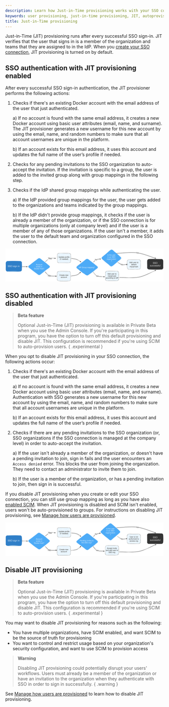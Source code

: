 ```yaml
---
description: Learn how Just-in-Time provisioning works with your SSO connection.
keywords: user provisioning, just-in-time provisioning, JIT, autoprovision, Docker Hub, Docker Admin, admin, security
title: Just-in-Time provisioning
---
```


Just-in-Time (JIT) provisioning runs after every successful SSO sign-in. JIT verifies that the user that signs in is a member of the organization and teams that they are assigned to in the IdP. When you [create your SSO connection](../single-sign-on/_index.md), JIT provisioning is turned on by default.

## SSO authentication with JIT provisioning enabled

After every successful SSO sign-in authentication, the JIT provisioner performs the following actions:

1. Checks if there's an existing Docker account with the email address of the user that just authenticated.

   a) If no account is found with the same email address, it creates a new Docker account using basic user attributes (email, name, and surname). The JIT provisioner generates a new username for this new account by using the email, name, and random numbers to make sure that all account usernames are unique in the platform.

   b) If an account exists for this email address, it uses this account and updates the full name of the user’s profile if needed.

2. Checks for any pending invitations to the SSO organization to auto-accept the invitation. If the invitation is specific to a group, the user is added to the invited group along with group mappings in the following step.

3. Checks if the IdP shared group mappings while authenticating the user.

   a) If the IdP provided group mappings for the user, the user gets added to the organizations and teams indicated by the group mappings.

   b) If the IdP didn't provide group mappings, it checks if the user is already a member of the organization, or if the SSO connection is for multiple organizations (only at company level) and if the user is a member of any of those organizations. If the user isn't a member, it adds the user to the default team and organization configured in the SSO connection.

![JIT provisioning enabled](../../images/jit-enabled-flow.svg)

## SSO authentication with JIT provisioning disabled

> **Beta feature**
>
> Optional Just-in-Time (JIT) provisioning is available in Private Beta when you use the Admin Console. If you're participating in this program, you have the option to turn off this default provisioning and disable JIT. This configuration is recommended if you're using SCIM to auto-provision users.
{ .experimental }

When you opt to disable JIT provisioning in your SSO connection, the following actions occur:

1. Checks if there's an existing Docker account with the email address of the user that just authenticated.

   a) If no account is found with the same email address, it creates a new Docker account using basic user attributes (email, name, and surname). Authentication with SSO generates a new username for this new account by using the email, name, and random numbers to make sure that all account usernames are unique in the platform.

   b) If an account exists for this email address, it uses this account and updates the full name of the user’s profile if needed.

2. Checks if there are any pending invitations to the SSO organization (or, SSO organizations if the SSO connection is managed at the company level) in order to auto-accept the invitation.

   a) If the user isn't already a member of the organization, or doesn't have a pending invitation to join, sign in fails and the user encounters an `Access denied` error. This blocks the user from joining the organization. They need to contact an administrator to invite them to join.

   b) If the user is a member of the organization, or has a pending invitation to join, then sign in is successful.

If you disable JIT provisioning when you create or edit your SSO connection, you can still use group mapping as long as you have also [enabled SCIM](/security/for-admins/provisioning/scim/#enable-scim-in-docker). When JIT provisioning is disabled and SCIM isn't enabled, users won't be auto-provisioned to groups. For instructions on disabling JIT provisioning, see [Manage how users are provisioned](/security/for-admins/single-sign-on/manage/#manage-how-users-are-provisioned).

![JIT provisioning disabled](../../images/jit-disabled-flow.svg)

## Disable JIT provisioning

> **Beta feature**
>
> Optional Just-in-Time (JIT) provisioning is available in Private Beta when you use the Admin Console. If you're participating in this program, you have the option to turn off this default provisioning and disable JIT. This configuration is recommended if you're using SCIM to auto-provision users.
{ .experimental }

You may want to disable JIT provisioning for reasons such as the following:

- You have multiple organizations, have SCIM enabled, and want SCIM to be the source of truth for provisioning
- You want to control and restrict usage based on your organization's security configuration, and want to use SCIM to provision access

> **Warning**
>
> Disabling JIT provisioning could potentially disrupt your users' workflows. Users must already be a member of the organization or have an invitation to the organization when they authenticate with SSO in order to sign in successfully.
{ .warning }

See [Manage how users are provisioned](../single-sign-on/manage/_index.md#manage-how-users-are-provisioned) to learn how to disable JIT provisioning.
